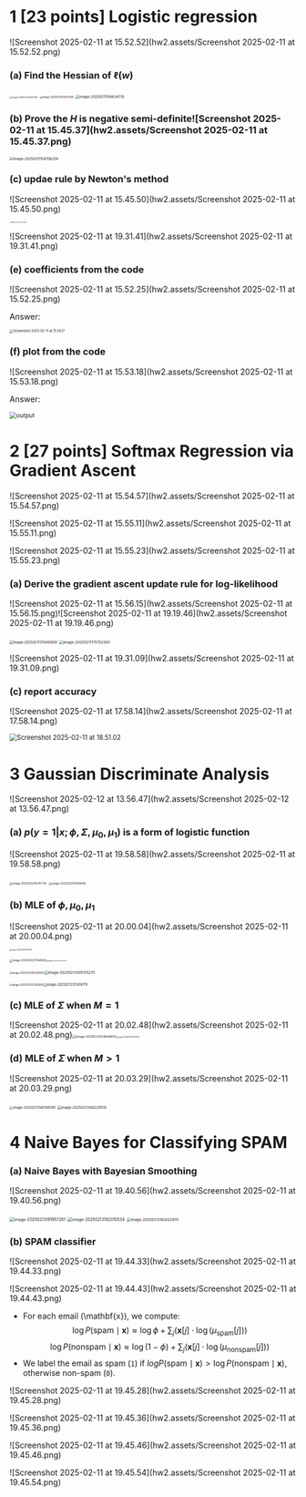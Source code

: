 # 1 [23 points] Logistic regression

![Screenshot 2025-02-11 at 15.52.52](hw2.assets/Screenshot 2025-02-11 at 15.52.52.png)

### (a) Find the Hessian of $\ell(w)$

<img src="hw2.assets/image-20250211154432178.png" alt="image-20250211154432178" style="zoom:25%;" />

<img src="hw2.assets/image-20250211154451368.png" alt="image-20250211154451368" style="zoom:30%;" />

<img src="hw2.assets/image-20250211154634735.png" alt="image-20250211154634735" style="zoom:43%;" />



### (b) Prove the $H$ is negative semi-definite![Screenshot 2025-02-11 at 15.45.37](hw2.assets/Screenshot 2025-02-11 at 15.45.37.png)

<img src="hw2.assets/image-20250211154706259.png" alt="image-20250211154706259" style="zoom:43%;" />



### (c) updae rule by Newton's method

![Screenshot 2025-02-11 at 15.45.50](hw2.assets/Screenshot 2025-02-11 at 15.45.50.png)

<img src="hw2.assets/image-20250211154720829.png" alt="image-20250211154720829" style="zoom:15%;" />



![Screenshot 2025-02-11 at 19.31.41](hw2.assets/Screenshot 2025-02-11 at 19.31.41.png)

### (e) coefficients from the code

![Screenshot 2025-02-11 at 15.52.25](hw2.assets/Screenshot 2025-02-11 at 15.52.25.png)

Answer:

<img src="hw2.assets/Screenshot 2025-02-11 at 15.54.17.png" alt="Screenshot 2025-02-11 at 15.54.17" style="zoom:40%;" />



### (f) plot from the code

![Screenshot 2025-02-11 at 15.53.18](hw2.assets/Screenshot 2025-02-11 at 15.53.18.png)

Answer:

<img src="hw2.assets/output.png" alt="output" style="zoom:75%;" />







# 2 [27 points] Softmax Regression via Gradient Ascent

![Screenshot 2025-02-11 at 15.54.57](hw2.assets/Screenshot 2025-02-11 at 15.54.57.png)

![Screenshot 2025-02-11 at 15.55.11](hw2.assets/Screenshot 2025-02-11 at 15.55.11.png)

![Screenshot 2025-02-11 at 15.55.23](hw2.assets/Screenshot 2025-02-11 at 15.55.23.png)



### (a) Derive the gradient ascent update rule for log-likelihood

![Screenshot 2025-02-11 at 15.56.15](hw2.assets/Screenshot 2025-02-11 at 15.56.15.png)![Screenshot 2025-02-11 at 19.19.46](hw2.assets/Screenshot 2025-02-11 at 19.19.46.png)

<img src="hw2.assets/image-20250211175640958.png" alt="image-20250211175640958" style="zoom:42%;" />

<img src="hw2.assets/image-20250211175702303.png" alt="image-20250211175702303" style="zoom:45%;" />



![Screenshot 2025-02-11 at 19.31.09](hw2.assets/Screenshot 2025-02-11 at 19.31.09.png)

### (c) report accuracy

![Screenshot 2025-02-11 at 17.58.14](hw2.assets/Screenshot 2025-02-11 at 17.58.14.png)

<img src="hw2.assets/Screenshot 2025-02-11 at 18.51.02.png" alt="Screenshot 2025-02-11 at 18.51.02" style="zoom:80%;" />





# 3 Gaussian Discriminate Analysis

![Screenshot 2025-02-12 at 13.56.47](hw2.assets/Screenshot 2025-02-12 at 13.56.47.png)

### (a) $p(y=1|x;\phi,\Sigma,\mu_0,\mu_1)$ is a form of logistic function

![Screenshot 2025-02-11 at 19.58.58](hw2.assets/Screenshot 2025-02-11 at 19.58.58.png)



<img src="hw2.assets/image-20250212155747716.png" alt="image-20250212155747716" style="zoom:33%;" />

<img src="hw2.assets/image-20250212155808119.png" alt="image-20250212155808119" style="zoom:33%;" />

### (b) MLE of $\phi,\mu_0,\mu_1$

![Screenshot 2025-02-11 at 20.00.04](hw2.assets/Screenshot 2025-02-11 at 20.00.04.png)

<img src="hw2.assets/image-20250212171037615.png" alt="image-20250212171037615" style="zoom:20%;" />

<img src="hw2.assets/image-20250212171441838.png" alt="image-20250212171441838" style="zoom:33%;" /><img src="hw2.assets/image-20250212171500753.png" alt="image-20250212171500753" style="zoom:18%;" />





<img src="hw2.assets/image-20250213105249367.png" alt="image-20250213105249367" style="zoom:30%;" /><img src="hw2.assets/image-20250213105315270.png" alt="image-20250213105315270" style="zoom:45%;" />





<img src="hw2.assets/image-20250213121355995.png" alt="image-20250213121355995" style="zoom:30%;" /><img src="hw2.assets/image-20250213121418179.png" alt="image-20250213121418179" style="zoom:40%;" />











### (c) MLE of $\Sigma$ when $M=1$

![Screenshot 2025-02-11 at 20.02.48](hw2.assets/Screenshot 2025-02-11 at 20.02.48.png)<img src="hw2.assets/image-20250213124648657.png" alt="image-20250213124648657" style="zoom:38%;" /><img src="hw2.assets/image-20250213124743239.png" alt="image-20250213124743239" style="zoom:20%;" />











### (d) MLE of $\Sigma$ when $M>1$ 

![Screenshot 2025-02-11 at 20.03.29](hw2.assets/Screenshot 2025-02-11 at 20.03.29.png)

<img src="hw2.assets/image-20250213140106599.png" alt="image-20250213140106599" style="zoom: 40%;" />

<img src="hw2.assets/image-20250213140229519.png" alt="image-20250213140229519" style="zoom: 43%;" />















# 4 Naive Bayes for Classifying SPAM

### (a) Naive Bayes with Bayesian Smoothing

![Screenshot 2025-02-11 at 19.40.56](hw2.assets/Screenshot 2025-02-11 at 19.40.56.png)

<img src="hw2.assets/image-20250213181957281.png" alt="image-20250213181957281" style="zoom:50%;" />

<img src="hw2.assets/image-20250213182010534.png" alt="image-20250213182010534" style="zoom:50%;" />

<img src="hw2.assets/image-20250213182022870.png" alt="image-20250213182022870" style="zoom:45%;" />















### (b) SPAM classifier

![Screenshot 2025-02-11 at 19.44.33](hw2.assets/Screenshot 2025-02-11 at 19.44.33.png)

![Screenshot 2025-02-11 at 19.44.43](hw2.assets/Screenshot 2025-02-11 at 19.44.43.png)

   - For each email \(\mathbf{x}\), we compute:
     $$
     \log P(\text{spam} \mid \mathbf{x}) \approx \log \phi + \sum_j \bigl(\mathbf{x}[j] \cdot \log(\mu_{\text{spam}}[j])\bigr)
     $$
     $$
     \log P(\text{nonspam} \mid \mathbf{x}) \approx \log(1-\phi) + \sum_j \bigl(\mathbf{x}[j] \cdot \log(\mu_{\text{nonspam}}[j])\bigr)
     $$
   - We label the email as spam (`1`) if $log P(\text{spam} \mid \mathbf{x}) > \log P(\text{nonspam} \mid \mathbf{x})$, otherwise non-spam (`0`).



![Screenshot 2025-02-11 at 19.45.28](hw2.assets/Screenshot 2025-02-11 at 19.45.28.png)













![Screenshot 2025-02-11 at 19.45.36](hw2.assets/Screenshot 2025-02-11 at 19.45.36.png)













![Screenshot 2025-02-11 at 19.45.46](hw2.assets/Screenshot 2025-02-11 at 19.45.46.png)













![Screenshot 2025-02-11 at 19.45.54](hw2.assets/Screenshot 2025-02-11 at 19.45.54.png)






















